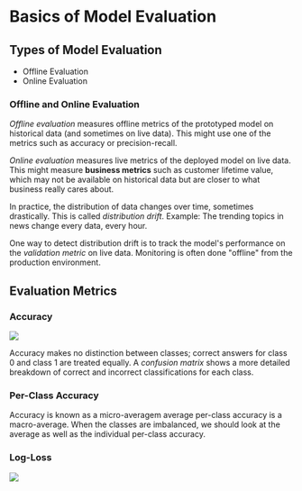 # Basics of Model Evaluation

## Types of  Model Evaluation

- Offline Evaluation
- Online Evaluation

### Offline and Online Evaluation

*Offline evaluation* measures offline metrics of the prototyped model on historical data (and sometimes on live data). This might use one of the metrics such as accuracy or precision-recall.

*Online evaluation* measures live metrics of the deployed model on live data. This might measure **business metrics** such as customer lifetime value, which may not be available on historical data but are closer to what business really cares about.

In practice, the distribution of data changes over time, sometimes drastically. This is called *distribution drift*. Example: The trending topics in news change every data, every hour.

One way to detect distribution drift is to track the model's performance on the *validation metric* on live data. Monitoring is often done "offline" from the production environment.

## Evaluation Metrics

### Accuracy

<img src="https://render.githubusercontent.com/render/math?math=\text{Accuracy} = \frac{\text{No. of correct predictions}}{\text{Total observations}}">

Accuracy makes no distinction between classes; correct answers for class 0 and class 1 are treated equally. A *confusion matrix* shows a more detailed breakdown of correct and incorrect classifications for each class.

### Per-Class Accuracy

Accuracy is known as a micro-averagem average per-class accuracy is a macro-average. When the classes are imbalanced, we should look at the average as well as the individual per-class accuracy.

### Log-Loss


<img src="https://render.githubusercontent.com/render/math?math=\text{Log-loss} = -\frac{1}{N}\sum_{i=1}^{N} y_{i} log p_{i} %2B (1-y_{i})log(1-p_{i})">
